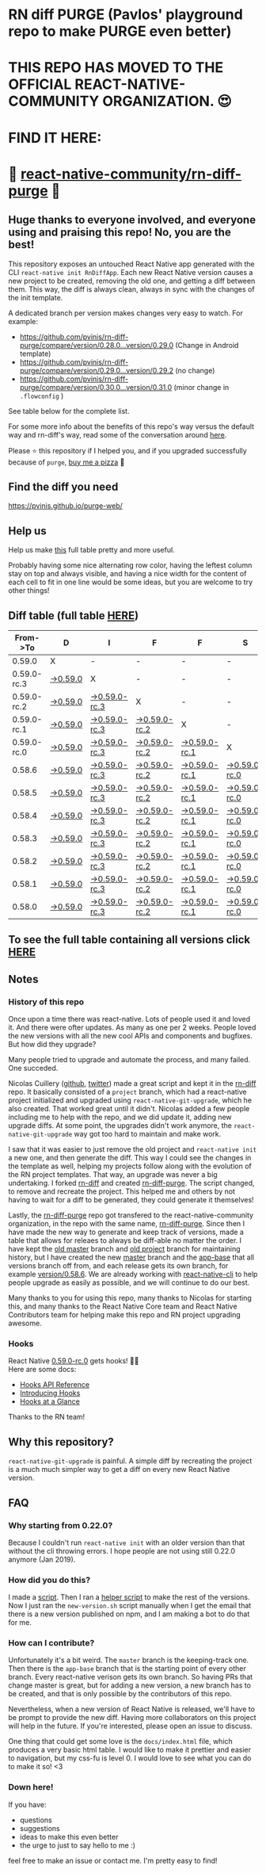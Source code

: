 # RN diff PURGE (Pavlos' playground repo to make PURGE even better)

# THIS REPO HAS MOVED TO THE OFFICIAL REACT-NATIVE-COMMUNITY ORGANIZATION. 😍
# FIND IT HERE:  
# 💪 [react-native-community/rn-diff-purge](https://github.com/react-native-community/rn-diff-purge) 🎉
## Huge thanks to everyone involved, and everyone using and praising this repo! No, you are the best!

This repository exposes an untouched React Native app generated with the CLI
`react-native init RnDiffApp`. Each new React Native version causes a new project to be created, removing the old one, and getting a diff between them. This way, the diff is always clean, always in sync with the changes of the init template.

A dedicated branch per version makes changes very easy
to watch. For example:

* https://github.com/pvinis/rn-diff-purge/compare/version/0.28.0...version/0.29.0
(Change in Android template)
* https://github.com/pvinis/rn-diff-purge/compare/version/0.29.0...version/0.29.2
(no change)
* https://github.com/pvinis/rn-diff-purge/compare/version/0.30.0...version/0.31.0
(minor change in `.flowconfig` )

See table below for the complete list.

For some more info about the benefits of this repo's way versus the default way and rn-diff's way, read some of the conversation around [here](https://github.com/react-native-community/discussions-and-proposals/issues/68#issuecomment-452227478).

Please :star: this repository if I helped you, and if you upgraded successfully because of `purge`, [buy me a pizza](https://www.buymeacoffee.com/DGWwHVZ4s) :pizza:

## Find the diff you need
https://pvinis.github.io/purge-web/

## Help us
Help us make [this](https://pvinis.github.io/rn-diff-purge) full table pretty and more useful.

Probably having some nice alternating row color, having the leftest column stay on top and always visible, and having a nice width for the content of each cell to fit in one line would be some ideas, but you are welcome to try other things!

## Diff table (full table [HERE](https://pvinis.github.io/rn-diff-purge))

| From->To    | D                                                                                               | I                                                                                                         | F                                                                                                         | F                                                                                                         | S                                                                                                    |                                                                                            | =                                                                                          | =                                                                                          |                                                                                            | F                                                                                          | U                                                                                          | N   |
| ----------- | ----------------------------------------------------------------------------------------------- | --------------------------------------------------------------------------------------------------------- | --------------------------------------------------------------------------------------------------------- | --------------------------------------------------------------------------------------------------------- | ---------------------------------------------------------------------------------------------------- | ------------------------------------------------------------------------------------------ | ------------------------------------------------------------------------------------------ | ------------------------------------------------------------------------------------------ | ------------------------------------------------------------------------------------------ | ------------------------------------------------------------------------------------------ | ------------------------------------------------------------------------------------------ | --- |
| 0.59.0      | X                                                                                               | -                                                                                                         | -                                                                                                         | -                                                                                                         | -                                                                                                    | -                                                                                          | -                                                                                          | -                                                                                          | -                                                                                          | -                                                                                          | -                                                                                          | -   |
| 0.59.0-rc.3 | [->0.59.0](https://github.com/pvinis/rn-diff-purge/compare/version/0.59.0-rc.3..version/0.59.0) | X                                                                                                         | -                                                                                                         | -                                                                                                         | -                                                                                                    | -                                                                                          | -                                                                                          | -                                                                                          | -                                                                                          | -                                                                                          | -                                                                                          | -   |
| 0.59.0-rc.2 | [->0.59.0](https://github.com/pvinis/rn-diff-purge/compare/version/0.59.0-rc.2..version/0.59.0) | [->0.59.0-rc.3](https://github.com/pvinis/rn-diff-purge/compare/version/0.59.0-rc.2..version/0.59.0-rc.3) | X                                                                                                         | -                                                                                                         | -                                                                                                    | -                                                                                          | -                                                                                          | -                                                                                          | -                                                                                          | -                                                                                          | -                                                                                          | -   |
| 0.59.0-rc.1 | [->0.59.0](https://github.com/pvinis/rn-diff-purge/compare/version/0.59.0-rc.1..version/0.59.0) | [->0.59.0-rc.3](https://github.com/pvinis/rn-diff-purge/compare/version/0.59.0-rc.1..version/0.59.0-rc.3) | [->0.59.0-rc.2](https://github.com/pvinis/rn-diff-purge/compare/version/0.59.0-rc.1..version/0.59.0-rc.2) | X                                                                                                         | -                                                                                                    | -                                                                                          | -                                                                                          | -                                                                                          | -                                                                                          | -                                                                                          | -                                                                                          | -   |
| 0.59.0-rc.0 | [->0.59.0](https://github.com/pvinis/rn-diff-purge/compare/version/0.59.0-rc.0..version/0.59.0) | [->0.59.0-rc.3](https://github.com/pvinis/rn-diff-purge/compare/version/0.59.0-rc.0..version/0.59.0-rc.3) | [->0.59.0-rc.2](https://github.com/pvinis/rn-diff-purge/compare/version/0.59.0-rc.0..version/0.59.0-rc.2) | [->0.59.0-rc.1](https://github.com/pvinis/rn-diff-purge/compare/version/0.59.0-rc.0..version/0.59.0-rc.1) | X                                                                                                    | -                                                                                          | -                                                                                          | -                                                                                          | -                                                                                          | -                                                                                          | -                                                                                          | -   |
| 0.58.6      | [->0.59.0](https://github.com/pvinis/rn-diff-purge/compare/version/0.58.6..version/0.59.0)      | [->0.59.0-rc.3](https://github.com/pvinis/rn-diff-purge/compare/version/0.58.6..version/0.59.0-rc.3)      | [->0.59.0-rc.2](https://github.com/pvinis/rn-diff-purge/compare/version/0.58.6..version/0.59.0-rc.2)      | [->0.59.0-rc.1](https://github.com/pvinis/rn-diff-purge/compare/version/0.58.6..version/0.59.0-rc.1)      | [->0.59.0-rc.0](https://github.com/pvinis/rn-diff-purge/compare/version/0.58.6..version/0.59.0-rc.0) | X                                                                                          | -                                                                                          | -                                                                                          | -                                                                                          | -                                                                                          | -                                                                                          | -   |
| 0.58.5      | [->0.59.0](https://github.com/pvinis/rn-diff-purge/compare/version/0.58.5..version/0.59.0)      | [->0.59.0-rc.3](https://github.com/pvinis/rn-diff-purge/compare/version/0.58.5..version/0.59.0-rc.3)      | [->0.59.0-rc.2](https://github.com/pvinis/rn-diff-purge/compare/version/0.58.5..version/0.59.0-rc.2)      | [->0.59.0-rc.1](https://github.com/pvinis/rn-diff-purge/compare/version/0.58.5..version/0.59.0-rc.1)      | [->0.59.0-rc.0](https://github.com/pvinis/rn-diff-purge/compare/version/0.58.5..version/0.59.0-rc.0) | [->0.58.6](https://github.com/pvinis/rn-diff-purge/compare/version/0.58.5..version/0.58.6) | X                                                                                          | -                                                                                          | -                                                                                          | -                                                                                          | -                                                                                          | -   |
| 0.58.4      | [->0.59.0](https://github.com/pvinis/rn-diff-purge/compare/version/0.58.4..version/0.59.0)      | [->0.59.0-rc.3](https://github.com/pvinis/rn-diff-purge/compare/version/0.58.4..version/0.59.0-rc.3)      | [->0.59.0-rc.2](https://github.com/pvinis/rn-diff-purge/compare/version/0.58.4..version/0.59.0-rc.2)      | [->0.59.0-rc.1](https://github.com/pvinis/rn-diff-purge/compare/version/0.58.4..version/0.59.0-rc.1)      | [->0.59.0-rc.0](https://github.com/pvinis/rn-diff-purge/compare/version/0.58.4..version/0.59.0-rc.0) | [->0.58.6](https://github.com/pvinis/rn-diff-purge/compare/version/0.58.4..version/0.58.6) | [->0.58.5](https://github.com/pvinis/rn-diff-purge/compare/version/0.58.4..version/0.58.5) | X                                                                                          | -                                                                                          | -                                                                                          | -                                                                                          | -   |
| 0.58.3      | [->0.59.0](https://github.com/pvinis/rn-diff-purge/compare/version/0.58.3..version/0.59.0)      | [->0.59.0-rc.3](https://github.com/pvinis/rn-diff-purge/compare/version/0.58.3..version/0.59.0-rc.3)      | [->0.59.0-rc.2](https://github.com/pvinis/rn-diff-purge/compare/version/0.58.3..version/0.59.0-rc.2)      | [->0.59.0-rc.1](https://github.com/pvinis/rn-diff-purge/compare/version/0.58.3..version/0.59.0-rc.1)      | [->0.59.0-rc.0](https://github.com/pvinis/rn-diff-purge/compare/version/0.58.3..version/0.59.0-rc.0) | [->0.58.6](https://github.com/pvinis/rn-diff-purge/compare/version/0.58.3..version/0.58.6) | [->0.58.5](https://github.com/pvinis/rn-diff-purge/compare/version/0.58.3..version/0.58.5) | [->0.58.4](https://github.com/pvinis/rn-diff-purge/compare/version/0.58.3..version/0.58.4) | X                                                                                          | -                                                                                          | -                                                                                          | -   |
| 0.58.2      | [->0.59.0](https://github.com/pvinis/rn-diff-purge/compare/version/0.58.2..version/0.59.0)      | [->0.59.0-rc.3](https://github.com/pvinis/rn-diff-purge/compare/version/0.58.2..version/0.59.0-rc.3)      | [->0.59.0-rc.2](https://github.com/pvinis/rn-diff-purge/compare/version/0.58.2..version/0.59.0-rc.2)      | [->0.59.0-rc.1](https://github.com/pvinis/rn-diff-purge/compare/version/0.58.2..version/0.59.0-rc.1)      | [->0.59.0-rc.0](https://github.com/pvinis/rn-diff-purge/compare/version/0.58.2..version/0.59.0-rc.0) | [->0.58.6](https://github.com/pvinis/rn-diff-purge/compare/version/0.58.2..version/0.58.6) | [->0.58.5](https://github.com/pvinis/rn-diff-purge/compare/version/0.58.2..version/0.58.5) | [->0.58.4](https://github.com/pvinis/rn-diff-purge/compare/version/0.58.2..version/0.58.4) | [->0.58.3](https://github.com/pvinis/rn-diff-purge/compare/version/0.58.2..version/0.58.3) | X                                                                                          | -                                                                                          | -   |
| 0.58.1      | [->0.59.0](https://github.com/pvinis/rn-diff-purge/compare/version/0.58.1..version/0.59.0)      | [->0.59.0-rc.3](https://github.com/pvinis/rn-diff-purge/compare/version/0.58.1..version/0.59.0-rc.3)      | [->0.59.0-rc.2](https://github.com/pvinis/rn-diff-purge/compare/version/0.58.1..version/0.59.0-rc.2)      | [->0.59.0-rc.1](https://github.com/pvinis/rn-diff-purge/compare/version/0.58.1..version/0.59.0-rc.1)      | [->0.59.0-rc.0](https://github.com/pvinis/rn-diff-purge/compare/version/0.58.1..version/0.59.0-rc.0) | [->0.58.6](https://github.com/pvinis/rn-diff-purge/compare/version/0.58.1..version/0.58.6) | [->0.58.5](https://github.com/pvinis/rn-diff-purge/compare/version/0.58.1..version/0.58.5) | [->0.58.4](https://github.com/pvinis/rn-diff-purge/compare/version/0.58.1..version/0.58.4) | [->0.58.3](https://github.com/pvinis/rn-diff-purge/compare/version/0.58.1..version/0.58.3) | [->0.58.2](https://github.com/pvinis/rn-diff-purge/compare/version/0.58.1..version/0.58.2) | X                                                                                          | -   |
| 0.58.0      | [->0.59.0](https://github.com/pvinis/rn-diff-purge/compare/version/0.58.0..version/0.59.0)      | [->0.59.0-rc.3](https://github.com/pvinis/rn-diff-purge/compare/version/0.58.0..version/0.59.0-rc.3)      | [->0.59.0-rc.2](https://github.com/pvinis/rn-diff-purge/compare/version/0.58.0..version/0.59.0-rc.2)      | [->0.59.0-rc.1](https://github.com/pvinis/rn-diff-purge/compare/version/0.58.0..version/0.59.0-rc.1)      | [->0.59.0-rc.0](https://github.com/pvinis/rn-diff-purge/compare/version/0.58.0..version/0.59.0-rc.0) | [->0.58.6](https://github.com/pvinis/rn-diff-purge/compare/version/0.58.0..version/0.58.6) | [->0.58.5](https://github.com/pvinis/rn-diff-purge/compare/version/0.58.0..version/0.58.5) | [->0.58.4](https://github.com/pvinis/rn-diff-purge/compare/version/0.58.0..version/0.58.4) | [->0.58.3](https://github.com/pvinis/rn-diff-purge/compare/version/0.58.0..version/0.58.3) | [->0.58.2](https://github.com/pvinis/rn-diff-purge/compare/version/0.58.0..version/0.58.2) | [->0.58.1](https://github.com/pvinis/rn-diff-purge/compare/version/0.58.0..version/0.58.1) | X   |

## To see the full table containing all versions click [HERE](https://pvinis.github.io/rn-diff-purge)

## Notes

### History of this repo

Once upon a time there was react-native. Lots of people used it and loved it. And there were ofter updates. As many as one per 2 weeks. People loved the new versions with all the new cool APIs and components and bugfixes. But how did they upgrade?

Many people tried to upgrade and automate the process, and many failed. One succeded.

Nicolas Cuillery ([github](https://github.com/ncuillery), [twitter](https://twitter.com/ncuillery)) made a great script and kept it in the [rn-diff](https://github.com/ncuillery/rn-diff) repo. It basically consisted of a `project` branch, which had a react-native project initialized and upgraded using `react-native-git-upgrade`, which he also created. That worked great until it didn't. Nicolas added a few people including me to help with the repo, and we did update it, adding new upgrade diffs. At some point, the upgrades didn't work anymore, the `react-native-git-upgrade` way got too hard to maintain and make work.

I saw that it was easier to just remove the old project and `react-native init` a new one, and then generate the diff. This way I could see the changes in the template as well, helping my projects follow along with the evolution of the RN project templates. That way, an upgrade was never a big undertaking. I forked [rn-diff](https://github.com/ncuillery/rn-diff) and created [rn-diff-purge](https://github.com/pvinis/rn-diff-purge). The script changed, to remove and recreate the project. This helped me and others by not having to wait for a diff to be generated, they could generate it themselves!

Lastly, the [rn-diff-purge](https://github.com/pvinis/rn-diff-purge) repo got transfered to the react-native-community organization, in the repo with the same name, [rn-diff-purge](https://github.com/react-native-community/rn-diff-purge). Since then I have made the new way to generate and keep track of versions, made a table that allows for releaes to always be diff-able no matter the order. I have kept the [old master](https://github.com/pvinis/rn-diff-purge/tree/old/master) branch and [old project](https://github.com/pvinis/rn-diff-purge/tree/old/project) branch for maintaining history, but I have created the new [master](https://github.com/pvinis/rn-diff-purge/tree/master) branch and the [app-base](https://github.com/pvinis/rn-diff-purge/tree/app-base) that all versions branch off from, and each release gets its own branch, for example [version/0.58.6](https://github.com/pvinis/rn-diff-purge/tree/version/0.58.6). We are already working with [react-native-cli](https://github.com/react-native-community/react-native-cli) to help people upgrade as easily as possible, and we will continue to do our best.

Many thanks to you for using this repo, many thanks to Nicolas for starting this, and many thanks to the React Native Core team and React Native Contributors team for helping make this repo and RN project upgrading awesome.

### Hooks
React Native [0.59.0-rc.0](https://github.com/pvinis/rn-diff-purge#version-changes) gets hooks! 🎉🥳  
Here are some docs:
- [Hooks API Reference](https://reactjs.org/docs/hooks-reference.html)
- [Introducing Hooks](https://reactjs.org/docs/hooks-intro.html)
- [Hooks at a Glance](https://reactjs.org/docs/hooks-overview.html)

Thanks to the RN team!

## Why this repository?
`react-native-git-upgrade` is painful. A simple diff by recreating the project is a much much simpler way to get a diff on every new React Native version.

## FAQ

### Why starting from 0.22.0?

Because I couldn't run `react-native init` with an older version than that without the cli throwing errors. I hope people are not using still 0.22.0 anymore (Jan 2019).

### How did you do this?

I made a [script](https://github.com/pvinis/rn-diff-purge/blob/master/new-version.sh). Then I ran a [helper script](https://github.com/pvinis/rn-diff-purge/blob/master/new-version.sh) to make the rest of the versions.
Now I just ran the `new-version.sh` script manually when I get the email that there is a new version published on npm, and I am making a bot to do that for me.

### How can I contribute?

Unfortunately it's a bit weird. The `master` branch is the keeping-track one. Then there is the `app-base` branch that is the starting point of every other branch. Every react-native verison gets its own branch. So having PRs that change master is great, but for adding a new version, a new branch has to be created, and that is only possible by the contributors of this repo.

Nevertheless, when a new version of React Native is released, we'll have to be prompt to provide
the new diff. Having more collaborators on this project will help in the future. If you're interested, please open an issue to discuss.

One thing that could get some love is the `docs/index.html` file, which produces a very basic html table. I would like to make it prettier and easier to navigation, but my css-fu is level 0. I would love to see what you can do to make it so! <3

### Down here!

If you have: 
- questions
- suggestions
- ideas to make this even better
- the urge to just to say hello to me :)

feel free to make an issue or contact me. I'm pretty easy to find!
